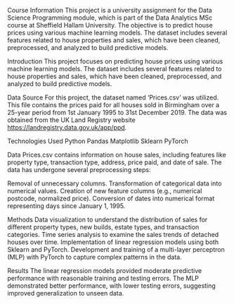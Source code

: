 Course Information
This project is a university assignment for the Data Science Programming module, which is part of the Data Analytics MSc course at Sheffield Hallam University. The objective is to predict house prices using various machine learning models. The dataset includes several features related to house properties and sales, which have been cleaned, preprocessed, and analyzed to build predictive models.

Introduction
This project focuses on predicting house prices using various machine learning models. The dataset includes several features related to house properties and sales, which have been cleaned, preprocessed, and analyzed to build predictive models.

Data Source
For this project, the dataset named ‘Prices.csv’ was utilized. This file contains the prices paid for all houses sold in Birmingham over a 25-year period from 1st January 1995 to 31st December 2019. The data was obtained from the UK Land Registry website https://landregistry.data.gov.uk/app/ppd.

Technologies Used
Python
Pandas
Matplotlib
Sklearn
PyTorch

Data
Prices.csv contains information on house sales, including features like property type, transaction type, address, price paid, and date of sale. The data has undergone several preprocessing steps:

Removal of unnecessary columns.
Transformation of categorical data into numerical values.
Creation of new feature columns (e.g., numerical postcode, normalized price).
Conversion of dates into numerical format representing days since January 1, 1995.

Methods
Data visualization to understand the distribution of sales for different property types, new builds, estate types, and transaction categories.
Time series analysis to examine the sales trends of detached houses over time.
Implementation of linear regression models using both Sklearn and PyTorch.
Development and training of a multi-layer perceptron (MLP) with PyTorch to capture complex patterns in the data.

Results
The linear regression models provided moderate predictive performance with reasonable training and testing errors.
The MLP demonstrated better performance, with lower testing errors, suggesting improved generalization to unseen data.
